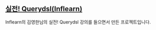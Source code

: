 
## [실전! Querydsl(Inflearn)](https://www.inflearn.com/course/querydsl-%EC%8B%A4%EC%A0%84)
Inflearn의 김영한님의 실전! Querydsl 강의를 들으면서 만든 프로젝트입니다.


